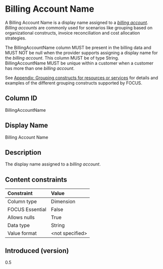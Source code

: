 # Billing Account Name

A Billing Account Name is a display name assigned to a [*billing account*](#glossary:billing-account). *Billing accounts* are commonly used for scenarios like grouping based on organizational constructs, invoice reconciliation and cost allocation strategies.

The BillingAccountName column MUST be present in the billing data and MUST NOT be null when the provider supports assigning a display name for the *billing account*. This column MUST be of type String. BillingAccountName MUST be unique within a customer when a customer has more than one *billing account*.

See [Appendix: Grouping constructs for resources or services](#groupingconstructsforresourcesorservices) for details and examples of the different grouping constructs supported by FOCUS.

## Column ID

BillingAccountName

## Display Name

Billing Account Name

## Description

The display name assigned to a *billing account*.

## Content constraints

|    Constraint   |      Value       |
|:----------------|:-----------------|
| Column type     | Dimension        |
| FOCUS Essential | False            |
| Allows nulls    | True             |
| Data type       | String           |
| Value format    | \<not specified> |

## Introduced (version)

0.5
